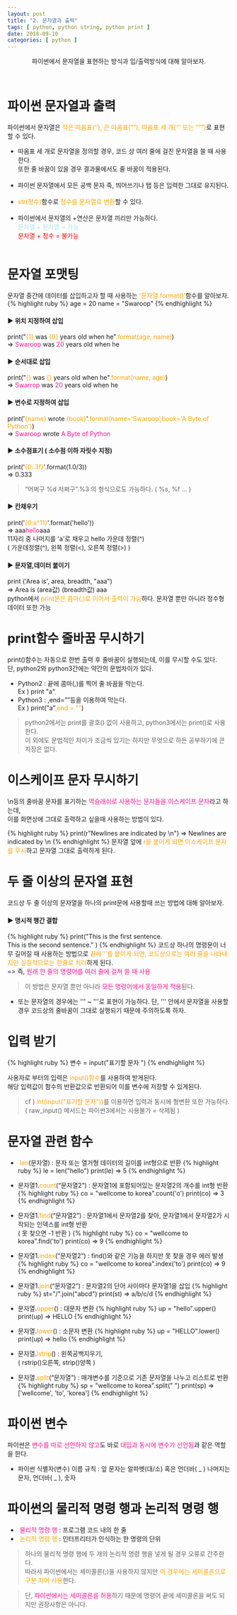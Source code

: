 ```yaml
---
layout: post
title: "2. 문자열과 출력"
tags: [ python, python string, python print ]
date: 2018-09-10
categories: [ python ]
---
```


<p align="center">
    파이썬에서 문자열을 표현하는 방식과 입/출력방식에 대해 알아보자.
</p><br/>

# 파이썬 문자열과 출력
파이썬에서 문자열은 <font color="orange">작은 따옴표(‘’), 큰 따옴표(“”), 따옴표 세 개(‘’’ 또는 “””)</font>로 표현할 수 있다.<br/>
- 따옴표 세 개로 문자열을 정의할 경우, 코드 상 여러 줄에 걸친 문자열을 쓸 때 사용한다.<br/>또한 줄 바꿈이 있을 경우 결과물에서도 줄 바꿈이 적용된다.
<br/><br/>
- 파이썬 문자열에서 모든 공백 문자 즉, 띄어쓰기나 탭 등은 입력한 그대로 유지된다.
<br/><br/>
- <font color="orange">str(정수)</font>함수로 <font color="orange">정수를 문자열로 변환</font>할 수 있다.
<br/><br/>
- 파이썬에서 문자열의 +연산은 문자열 끼리만 가능하다.<br/><font color="powderblue">문자열 + 문자열 = 가능</font><br/><font color="red">문자열 + 정수 = 불가능</font>
<br/><br/>

# 문자열 포맷팅
문자열 중간에 데이터를 삽입하고자 할 때 사용하는 <font color="orange">'문자열.format()'</font>함수를 알아보자.
<br/>
{% highlight ruby %}
age = 20
name = "Swaroop"
{% endhighlight %}
#### ▶ 위치 지정하여 삽입
print("<font color="orange">{1}</font> was <font color="orange">{0}</font> years old when he"<font color="orange">.format(age, name)</font>)
<br/>=> <font color="deeppink">Swaroop</font> was <font color="deeppink">20</font> years old when he

#### ▶ 순서대로 삽입
print("<font color="orange">{}</font> was <font color="orange">{}</font> years old when he"<font color="orange">.format(name, age)</font>)
<br/>=> <font color="deeppink">Swarrop</font> was <font color="deeppink">20</font> years old when he

#### ▶ 변수로 지정하여 삽입
print('<font color="orange">{name}</font> wrote <font color="orange">{book}</font>'<font color="orange">.format(name='Swaroop',book='A Byte of Python')</font>)
<br/>=> <font color="deeppink">Swaroop</font> wrote <font color="deeppink">A Byte of Python</font>
    
#### ▶ 소수점표기 ( 소수점 이하 자릿수 지정)
print('<font color="orange">{0:.3f}</font>'.format(1.0/3))
<br/>=> 0.333
> “어쩌구 %d 저쩌구”.%3 의 형식으로도 가능하다. ( %s, %f … )

#### ▶ 칸채우기
print('<font color="orange">{0:a^11}</font>'.format('hello')) 
<br/>=> aaa<font color="deeppink">hello</font>aaa
<br/>11자리 중 나머지를 'a'로 채우고 hello 가운데 정렬(^)<br/>
( 가운데정렬(^), 왼쪽 정렬(<), 오른쪽 정렬(>) )

#### ▶ 문자열,데이터 붙이기
print ('Area is', area, breadth, "aaa")<br/>
=> Area is (area값) (breadth값) aaa<br/>
python에서 <font color="orange">print문은 콤마(,)로 이어서 출력이 가능</font>하다. 문자열 뿐만 아니라 정수형 데이터 또한 가능


# print함수 줄바꿈 무시하기
print()함수는 자동으로 한번 출력 후 줄바꿈이 실행되는데, 이를 무시할 수도 있다.<br/>
단, python2와 python3간에는 약간의 문법차이가 있다.<br/>

- Python2 : 끝에 콤마(,)를 찍어 줄 바꿈을 막는다.<br/>
Ex ) print "a"<font color="orange">,</font>
- Python3 : ,end=””등을 이용하여 막는다.<br/>
Ex ) print("a"<font color="orange">,end = ""</font>)

> python2에서는 print를 괄호() 없이 사용하고, python3에서는 print()로 사용한다.<br/>
이 외에도 문법적인 차이가 조금씩 있기는 하지만 무엇으로 하든 공부하기에 큰 지장은 없다.

# 이스케이프 문자 무시하기
\n등의 줄바꿈 문자를 표기하는 <font color="deeppink">역슬래쉬로 사용하는 문자들을 이스케이프 문자</font>라고 하는데,<br/>
이를 화면상에 그대로 출력하고 싶을때 사용하는 방법이 있다.<br/>

{% highlight ruby %}
print(r"Newlines are indicated by \n")
=> Newlines are indicated by \n
{% endhighlight %}
문자열 앞에 <font color="orange">r을 붙이게 되면 이스케이프 문자를 무시</font>하고 문자열 그대로 출력하게 된다.

# 두 줄 이상의 문자열 표현
코드상 두 줄 이상의 문자열을 하나의 print문에 사용할때 쓰는 방법에 대해 알아보자.
<br/>

#### ▶ 명시적 행간 결합
{% highlight ruby %}
print("This is the first sentence. \
      This is the second sentence." )
{% endhighlight %}
코드상 하나의 명령문이 너무 길어질 때 사용하는 방법으로 <font color="orange">끝에 '\'를 붙이게 되면, 코드상으로는 여러 줄을 나타내지만 실질적으로는 한줄로 처리</font>하게 된다.<br/>
=> 즉, <font color="deeppink">원래 한 줄의 명령어를 여러 줄에 걸쳐 쓸 때 사용</font>
> 이 방법은 문자열 뿐만 아니라 <font color="deeppink">모든 명령어에서 동일하게 적용</font>된다.

- 또는 문자열의 경우에는 ''' ~ '''로 표현이 가능하다. 단, ''' 안에서 문자열을 사용할 경우 코드상의 줄바꿈이 그대로 실행되기 때문에 주의하도록 하자.

# 입력 받기
{% highlight ruby %}
변수 = input("표기할 문자 ")
{% endhighlight %}

사용자로 부터의 입력은 <font color="orange">input()함수</font>를 사용하여 받게된다.<br/> 해당 입력값이 함수의 반환값으로 반환되어 이를 변수에 저장할 수 있게된다.
> cf ) <font color="orange">int(input("표기할 문자"))</font>를 이용하면 입력과 동시에 형변환 또한 가능하다.<br/>
( raw_input() 메서드는 파이썬3에서는 사용불가 = 삭제됨 )

# 문자열 관련 함수 
- &nbsp;<font color="orange">len</font>(문자열) 
: 문자 또는 열거형 데이터의 길이를 int형으로 반환
{% highlight ruby %}
le = len("hello")
print(le)
=> 5
{% endhighlight %}

- 문자열1.<font color="orange">count</font>(“문자열2”) 
: 문자열1에 포함되어있는 문자열2의 개수를 int형 반환
{% highlight ruby %}
co = "wellcome to korea".count('o')
print(co)
=> 3
{% endhighlight %}

- 문자열1.<font color="orange">find</font>(“문자열2”) 
: 문자열1에서 문자열2를 찾아, 문자열1에서 문자열2가 시작되는 인덱스를 int형 반환
<br/>( 못 찾으면 -1 반환 )
{% highlight ruby %}
co = "wellcome to korea".find('to')
print(co)
=> 9
{% endhighlight %}

- 문자열1.<font color="orange">index</font>(“문자열2”)
: find()와 같은 기능을 하지만 못 찾을 경우 에러 발생
{% highlight ruby %}
co = "wellcome to korea".index('to')
print(co)
=> 9
{% endhighlight %}

- 문자열1.<font color="orange">join</font>(“문자열2”)
: 문자열2의 단어 사이마다 문자열1을 삽입
{% highlight ruby %}
st="/".join("abcd")
print(st)
=> a/b/c/d
{% endhighlight %}

- 문자열.<font color="orange">upper</font>()
: 대문자 변환
{% highlight ruby %}
up = "hello".upper()
print(up)
=> HELLO
{% endhighlight %}

- 문자열.<font color="orange">lower</font>() 
: 소문자 변환
{% highlight ruby %}
up = "HELLO".lower()
print(up)
=> hello
{% endhighlight %}

- 문자열.<font color="orange">lstrip</font>() 
: 왼쪽공백지우기, 
<br/>( rstrip()오른쪽, strip()양쪽 )


- 문자열.<font color="orange">split</font>(“문자열”) 
: 매개변수를 기준으로 기존 문자열을 나누고 리스트로 반환
{% highlight ruby %}
sp = "wellcome to korea".split(" ")
print(sp)
=> ['wellcome', 'to', 'korea']
{% endhighlight %}

# 파이썬 변수
파이썬은 <font color="deeppink">변수를 따로 선언하지 않고</font>도 바로 <font color="deeppink">대입과 동시에 변수가 선언됨</font>과 같은 역할을 한다.

- 파이썬 식별자(변수) 이름 규칙
: 앞 문자는 알파벳(대/소) 혹은 언더바( _ ) 나머지는 문자, 언더바( _ ), 숫자

# 파이썬의 물리적 명령 행과 논리적 명령 행
- &nbsp;<font color="deeppink">물리적 명령 행</font> : 프로그램 코드 내의 한 줄
- &nbsp;<font color="orange">논리적 명령 행</font> : 인터프리터가 인식하는 한 명령의 단위

> 하나의 물리적 명령 행에 두 개의 논리적 명령 행을 넣게 될 경우 오류로 간주한다.
<br/> 따라서 파이썬에서는 세미콜론(;)을 사용하지 않지만 <font color="orange">이 경우에는 세미콜론으로 구분 지어 사용</font>한다.

> 단, <font color="deeppink">파이썬에서는 세미콜론을 허용</font>하기 때문에 명령어 끝에 세미콜론을 써도 되지만 권장사항은 아니다.





<br/>